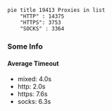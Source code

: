
```mermaid
pie title 19413 Proxies in list
    "HTTP" : 14375
    "HTTPS": 3753
    "SOCKS" : 3364
```

### Some Info
#### Average Timeout

- mixed: 4.0s
- http: 2.0s
- https: 7.6s
- socks: 6.3s